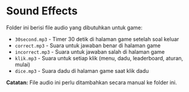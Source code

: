 # Sound Effects

Folder ini berisi file audio yang dibutuhkan untuk game:

- `30second.mp3` - Timer 30 detik di halaman game setelah soal keluar
- `correct.mp3` - Suara untuk jawaban benar di halaman game
- `incorrect.mp3` - Suara untuk jawaban salah di halaman game
- `klik.mp3` - Suara untuk setiap klik (menu, dadu, leaderboard, aturan, mulai)
- `dice.mp3` - Suara dadu di halaman game saat klik dadu

**Catatan:** File audio ini perlu ditambahkan secara manual ke folder ini.

